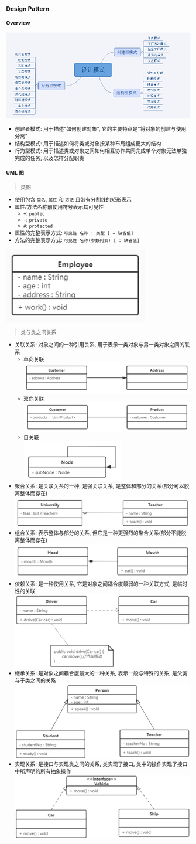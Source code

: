 ### Design Pattern

#### Overview

![overview](./assets/overview.png "overview of design patterns")

- 创建者模式: 用于描述"如何创建对象", 它的主要特点是"将对象的创建与使用分离"
- 结构型模式: 用于描述如何将类或对象按某种布局组成更大的结构
- 行为型模式: 用于描述类或对象之间如何相互协作共同完成单个对象无法单独完成的任务, 以及怎样分配职责

#### UML 图

> 类图

- 使用包含 `类名`, `属性` 和 `方法` 且带有分割线的矩形表示
- 属性/方法名称前使用符号表示其可见性
    - `+`: `public`
    - `-`: `private`
    - `#`: `protected`
- 属性的完整表示方式: `可见性 名称 : 类型 [ = 缺省值]`
- 方法的完整表示方式: `可见性 名称(参数列表) [ : 缺省值]`

![basic uml example](./assets/uml/basic.png "basic uml example")

> 类与类之间关系

- 关联关系: 对象之间的一种引用关系, 用于表示一类对象与另一类对象之间的联系
    - 单向关联  
      ![单向关联](./assets/uml/one-way-association.png "one-way-association")
    - 双向关联  
      ![双向关联](./assets/uml/two-way-association.png "two-way-association")
    - 自关联  
      ![自关联](./assets/uml/self-association.png "self-association")
- 聚合关系: 是关联关系的一种, 是强关联关系, 是整体和部分的关系(部分可以脱离整体而存在)  
  ![聚合关系](./assets/uml/aggregation.png "aggregation")
- 组合关系: 表示整体与部分的关系, 但它是一种更强烈的聚合关系(部分不能脱离整体而存在)  
  ![组合关系](./assets/uml/combination.png "combination")
- 依赖关系: 是一种使用关系, 它是对象之间耦合度最弱的一种关联方式, 是临时性的关联  
  ![依赖关系](./assets/uml/dependent.png "dependent")
- 继承关系: 是对象之间耦合度最大的一种关系, 表示一般与特殊的关系, 是父类与子类之间的关系
  ![继承关系](./assets/uml/inherit.png "inherit")
- 实现关系: 是接口与实现类之间的关系, 类实现了接口, 类中的操作实现了接口中所声明的所有抽象操作  
  ![实现关系](./assets/uml/accomplish.png "accomplish")

